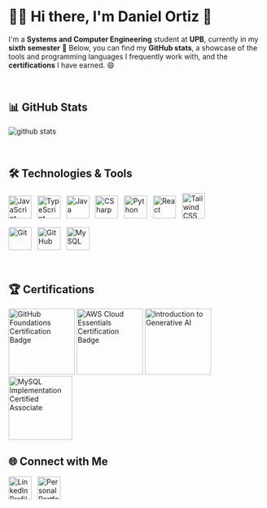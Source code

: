 # 🧑‍💻 Hi there, I'm Daniel Ortiz 👋
I'm a **Systems and Computer Engineering** student at **UPB**, currently in my **sixth semester** 🤩
Below, you can find my **GitHub stats**, a showcase of the tools and programming languages I frequently work with, and the **certifications** I have earned. 😄

<br>

## 📊 GitHub Stats
![github stats](https://github-readme-stats.vercel.app/api/top-langs/?username=dano796&layout=donut&theme=dark)

<br>

## 🛠 Technologies & Tools
<img src="https://cdn.jsdelivr.net/gh/devicons/devicon@latest/icons/javascript/javascript-original.svg" alt="JavaScript" width="45" height="45"/> &nbsp;
<img src="https://cdn.jsdelivr.net/gh/devicons/devicon@latest/icons/typescript/typescript-original.svg" alt="TypeScript" width="45" height="45"/> &nbsp;
<img src="https://cdn.jsdelivr.net/gh/devicons/devicon@latest/icons/java/java-original.svg" alt="Java" width="45" height="45"/> &nbsp;
<img src="https://cdn.jsdelivr.net/gh/devicons/devicon@latest/icons/csharp/csharp-original.svg" alt="CSharp" width="45" height="45"/> &nbsp;
<img src="https://cdn.jsdelivr.net/gh/devicons/devicon@latest/icons/python/python-original.svg" alt="Python" width="45" height="45"/> &nbsp;
<img src="https://cdn.jsdelivr.net/gh/devicons/devicon@latest/icons/react/react-original.svg" alt="React" width="45" height="45"/> &nbsp;
<img src="https://cdn.jsdelivr.net/gh/devicons/devicon@latest/icons/tailwindcss/tailwindcss-original.svg" alt="Tailwind CSS" width="45" height="50"/> &nbsp;
<!-- <img src="https://cdn.jsdelivr.net/gh/devicons/devicon@latest/icons/nodejs/nodejs-original.svg" alt="Node.js" width="45" height="45"/> &nbsp; -->
<img src="https://cdn.jsdelivr.net/gh/devicons/devicon@latest/icons/git/git-original.svg" alt="Git" width="45" height="45"/> &nbsp;
<img src="https://cdn.jsdelivr.net/gh/devicons/devicon@latest/icons/github/github-original.svg" alt="GitHub" width="45" height="45"/> &nbsp;
<img src="https://cdn.jsdelivr.net/gh/devicons/devicon@latest/icons/mysql/mysql-original.svg" alt="MySQL" width="45" height="45"/> &nbsp;

<br>

## 🏆 Certifications
<a href="https://www.credly.com/badges/8879aa2b-03fe-4348-9c76-ffc044f99933/public_url" target="_blank"><img src="https://images.credly.com/size/340x340/images/024d0122-724d-4c5a-bd83-cfe3c4b7a073/image.png" alt="GitHub Foundations Certification Badge" width="130" height="130"/></a>
<a href="https://www.credly.com/badges/325a6fb3-6170-4047-a502-92df9c0c0fe3/public_url" target="_blank"><img src="https://images.credly.com/size/340x340/images/ec621e2a-c8f0-4459-806c-ae11829d372a/image.png" alt="AWS Cloud Essentials Certification Badge" width="130" height="130"/></a>
<a href="https://www.credly.com/badges/5e95bc84-052f-44bd-a846-3d40541d5c8e/public_url" target="_blank"><img src="https://images.credly.com/size/680x680/images/4b68a030-53d0-414b-be57-b1837bc3b3e6/image.png" alt="Introduction to Generative AI" width="130" height="130"/></a>
<a href="https://catalog-education.oracle.com/ords/certview/sharebadge?id=BFA3F87360CDAC45CB643C3337254D2AC488C2B33E5BA718A337DB36DC3A5CD4" target="_blank"><img src="https://i.postimg.cc/Wzp6SQ21/MYSQLIMPOCA.png" alt="MySQL Implementation Certified Associate" width="125" height="125"/></a>


## 🌐 Connect with Me
<a href="https://www.linkedin.com/in/daniel-ortiza/" target="_blank"><img src="https://cdn.jsdelivr.net/gh/devicons/devicon@latest/icons/linkedin/linkedin-original.svg" alt="LinkedIn Profile" width="45" height="45"/></a> &nbsp;
<a href="https://dano796.me/" target="_blank"><img src="https://cdn.jsdelivr.net/gh/devicons/devicon@latest/icons/devicon/devicon-plain.svg" alt="Personal Portfolio" width="45" height="45"/></a>

<!--
**dano796/dano796** is a ✨ *special* ✨ repository because its `README.md` (this file) appears on your GitHub profile.
Here are some ideas to get you started:
- 🔭 I'm currently working on ...
- 🌱 I'm currently learning ...
- 👯 I'm looking to collaborate on ...
- 🤔 I'm looking for help with ...
- 💬 Ask me about ...
- 📫 How to reach me: ...
- 😄 Pronouns: ...
- ⚡ Fun fact: ...
- References:
  https://github.com/anuraghazra/github-readme-stats
  https://github.com/alexandresanlim
  https://github.com/alexandresanlim/Badges4-README.md-Profile
  https://hendrasob.github.io/badges/
  https://devicon.dev
  https://rahuldkjain.github.io/gh-profile-readme-generator/
-->
